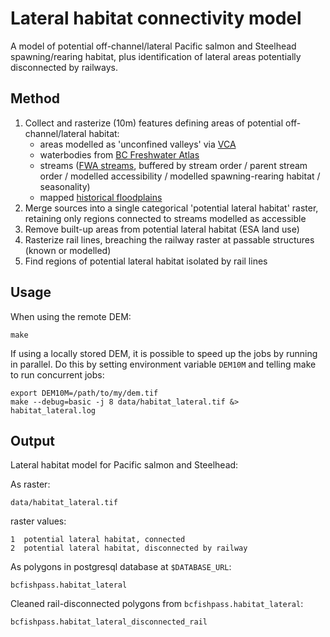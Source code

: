 # Lateral habitat connectivity model

A model of potential off-channel/lateral Pacific salmon and Steelhead spawning/rearing habitat, plus identification of lateral areas potentially disconnected by railways.


## Method

1. Collect and rasterize (10m) features defining areas of potential off-channel/lateral habitat:
    - areas modelled as 'unconfined valleys' via [VCA](valley_confinement.md)
    - waterbodies from [BC Freshwater Atlas](https://github.com/smnorris/fwapg)
    - streams ([FWA streams](https://github.com/smnorris/fwapg), buffered by stream order / parent stream order / modelled accessibility / modelled spawning-rearing habitat / seasonality)
    - mapped [historical floodplains](https://catalogue.data.gov.bc.ca/dataset/mapped-floodplains-in-bc-historical)
2. Merge sources into a single categorical 'potential lateral habitat' raster, retaining only regions connected to streams modelled as accessible
3. Remove built-up areas from potential lateral habitat (ESA land use)
4. Rasterize rail lines, breaching the railway raster at passable structures (known or modelled)
5. Find regions of potential lateral habitat isolated by rail lines

## Usage

When using the remote DEM:

    make

If using a locally stored DEM, it is possible to speed up the jobs by running in parallel.
Do this by setting environment variable `DEM10M` and telling make to run concurrent jobs:

    export DEM10M=/path/to/my/dem.tif
    make --debug=basic -j 8 data/habitat_lateral.tif &> habitat_lateral.log

## Output

Lateral habitat model for Pacific salmon and Steelhead:

As raster:

    data/habitat_lateral.tif

raster values:
```
1  potential lateral habitat, connected
2  potential lateral habitat, disconnected by railway
```

As polygons in postgresql database at `$DATABASE_URL`:

    bcfishpass.habitat_lateral    

Cleaned rail-disconnected polygons from `bcfishpass.habitat_lateral`:

    bcfishpass.habitat_lateral_disconnected_rail